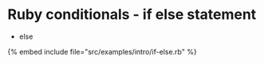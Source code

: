 # Ruby conditionals - if else statement


* else

{% embed include file="src/examples/intro/if-else.rb" %}



